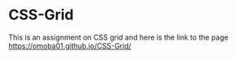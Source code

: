# CSS-Grid
This is an assignment on CSS grid and here is the link to the page https://omoba01.github.io/CSS-Grid/
